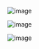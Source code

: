 ![image](https://github.com/harshalistalkar/full-stack-project/assets/146980617/fed422de-6ee3-4f69-8f82-21be31e124b6)

![image](https://github.com/harshalistalkar/full-stack-project/assets/146980617/1793b193-1cc7-419f-be43-c2c260b95e67)

![image](https://github.com/harshalistalkar/full-stack-project/assets/146980617/7c578a88-856a-446e-ac24-82ce2b8121ca)
